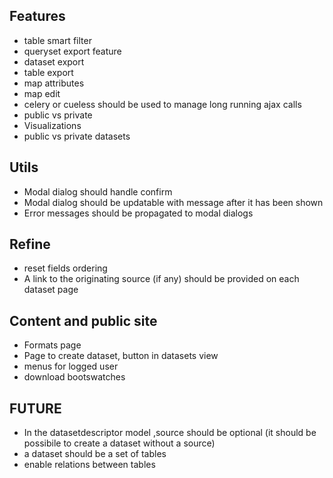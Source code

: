 ## Features

- table smart filter
- queryset export feature
- dataset export
- table export
- map attributes
- map edit
- celery or cueless should be used to manage long running ajax calls
- public vs private
- Visualizations
- public vs private datasets



## Utils
- Modal dialog should handle confirm
- Modal dialog should be updatable with message after it has been shown
- Error messages should be propagated to modal dialogs

## Refine
- reset fields ordering
- A link to the originating source (if any) should be provided on each dataset page


## Content and public site
- Formats page
- Page to create dataset, button in datasets view
- menus for logged user
- download bootswatches

## FUTURE
- In the datasetdescriptor model ,source should be optional (it should be possibile to create a dataset without a source)
- a dataset should be a set of tables
- enable relations between tables
